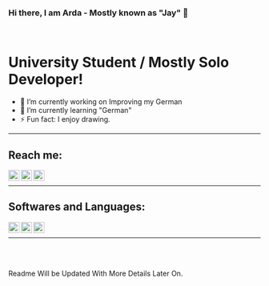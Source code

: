 ### Hi there, I am Arda - Mostly known as "Jay" 👋

<br/>

# University Student / Mostly Solo Developer!
- 🔭 I’m currently working on Improving my German
- 🌱 I’m currently learning "German"
- ⚡ Fun fact: I enjoy drawing. 
<!-- - 👯 I’m looking to collaborate ... -->

<hr />

## Reach me:

[<img align="left" alt="Itch.io" width="22px" src="https://cdn.jsdelivr.net/npm/simple-icons@v3/icons/itch-dot-io.svg" /> ][Itch.io]
[<img align="left" alt="Twitter" width="22px" src="https://cdn.jsdelivr.net/npm/simple-icons@v3/icons/twitter.svg" />][Twitter]
[<img align="left" alt="Mail" width="22px" src="https://cdn.jsdelivr.net/npm/simple-icons@v3/icons/gmail.svg" />][Mail]

<br />
<hr />

## Softwares and Languages:
[<img align="left" width="22px" src="https://cdn.jsdelivr.net/npm/simple-icons@v3/icons/visualstudiocode.svg" />][Visual Studio Code]
[<img align="left" width="22px" src="https://cdn.jsdelivr.net/npm/simple-icons@v3/icons/visualstudio.svg" />][Visual Studio]
[<img align="left" width="22px" src="https://cdn.jsdelivr.net/npm/simple-icons@v3/icons/unity.svg" />][Unity]

<br/>
<hr />

<br />
<br />

Readme Will be Updated With More Details Later On.


[itch.io]: https://thejayduck.itch.io/
[twitter]: https://twitter.com/thejayduck/
[unity]: https://unity.com/
[visual studio]: https://visualstudio.microsoft.com/
[visual studio code]: https://code.visualstudio.com/
[mail]: mailto:therealjayduck@gmail.com
